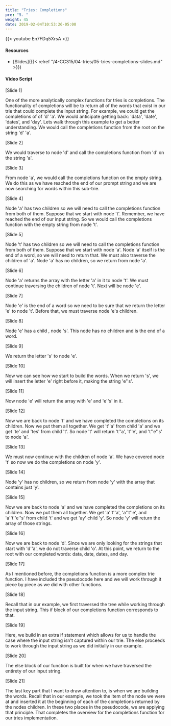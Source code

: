 ```yaml
---
title: "Tries: Completions"
pre: "5. "
weight: 45
date: 2019-02-04T10:53:26-05:00
---
```


{{< youtube En7FDq5XrsA >}}

#### Resources
* [Slides]({{< relref "/4-CC315/04-tries/05-tries-completions-slides.md" >}})

#### Video Script

[Slide 1]

One of the more analytically complex functions for tries is completions. The functionality of completions will be to return all of the words that exist in our trie that could complete the input string. For example, we could get the completions of of 'd' 'a'. We would anticipate getting back: 'data', 'date', 'dates', and 'day'. Lets walk through this example to get a better understanding. We would call the completions function from the root on the string 'd' 'a'. 


[Slide 2]

We would traverse to node 'd' and call the completions function from 'd' on the string 'a'. 


[Slide 3]

From node 'a', we would call the completions function on the empty string. We do this as we have reached the end of our prompt string and we are now searching for words within this sub-trie. 


[Slide 4]

Node 'a' has two children so we will need to call the completions function from both of them. Suppose that we start with node 't'. Remember, we have reached the end of our input string. So we would call the completions function with the empty string from node 't'.


[Slide 5]

Node 't' has two children so we will need to call the completions function from both of them. Suppose that we start with node 'a'. Node 'a' itself is the end of a word, so we will need to return that. We must also traverse the children of 'a'. Node 'a' has no children, so we return from node 'a'.


[Slide 6]

Node 'a' returns the array with the letter 'a' in it to node 't'. We must continue traversing the children of node 't'. Next will be node 'e'.


[Slide 7]

Node 'e' is the end of a word so we need to be sure that we return the letter 'e' to node 't'. Before that, we must traverse node 'e's children. 


[Slide 8]

Node 'e' has a child , node 's'.  This node has no children and is the end of a word.


[Slide 9]

We return the letter 's' to node 'e'.


[Slide 10]

Now we can see how we start to build the words. When we return 's', we will insert the letter 'e' right before it, making the string 'e''s'. 

[Slide 11]

Now node 'e' will return the array with 'e' and 'e''s' in it. 


[Slide 12]

Now we are back to node 't' and we have completed the completions on its children. Now we put them all together. We get 't''a' from child 'a' and we get 'te' and 'tes' from child 't'. So node 't' will return 't''a', 't''e', and 't''e''s' to node 'a'. 

[Slide 13]

We must now continue with the children of node 'a'. We have covered node 't' so now we do the completions on node 'y'. 


[Slide 14]

Node 'y' has no children, so we return from node 'y' with the array that contains just 'y'.


[Slide 15]

Now we are back to node 'a' and we have completed the completions on its children. Now we put them all together. We get 'a''t''a', 'a''t''e', and 'a''t''e''s' from child 't' and we get 'ay' child 'y'. So node 'y' will return the array of those strings. 


[Slide 16]

Now we are back to node 'd'. Since we are only looking for the strings that start with 'd''a', we do not traverse child 'o'. At this point, we return to the root with our completed words: data, date, dates, and day.


[Slide 17]

As I mentioned before, the completions function is a more complex trie function. I have included the pseudocode here and we will work through it piece by piece as we did with other functions. 


[Slide 18]

Recall that in our example, we first traversed the tree while working through the input string. This if block of our completions function corresponds to that. 


[Slide 19]

Here, we build in an extra if statement which allows for us to handle the case where the input string isn't captured within our trie. The else proceeds to work through the input string as we did initially in our example. 


[Slide 20]

The else block of our function is built for when we have traversed the entirety of our input string. 


[Slide 21]

The last key part that I want to draw attention to, is when we are building the words. Recall that in our example, we took the item of the node we were at and inserted it at the beginning of each of the completions returned by the nodes children. In these two places in the pseudocode, we are applying that principle. That completes the overview for the completions function for our tries implementation. 